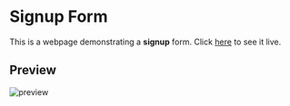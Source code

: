 # Signup Form

This is a webpage demonstrating a **signup** form. Click [here](https://codepen.io/shashiirk/full/JjGVWVo) to see it live.

## Preview

![preview]()
